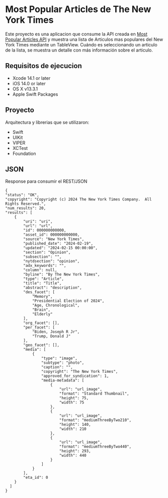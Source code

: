 # Most Popular Articles de The New York Times

Este proyecto es una aplicacion que consume la API creada en [Most Popular Articles API](https://developer.nytimes.com/docs/most-popular-product/1/overview)  y muestra una lista de Articulos mas populares del New York Times mediante un TableView. Cuándo es seleccionando un articulo de la lista, se muestra un detalle con más información sobre el articulo.


## Requisitos de ejecucion

-   Xcode 14.1 or later
-   iOS 14.0 or later
-   OS X v13.3.1 
-   Apple Swift Packages

## Proyecto

Arquitectura y librerias que se utilizaron:

- Swift
- UIKit
- VIPER
- XCTest
- Foundation
  
## JSON 
Response para consumir el REST/JSON

    {
    "status": "OK",
    "copyright": "Copyright (c) 2024 The New York Times Company.  All Rights Reserved.",
    "num_results": 20,
    "results": [
        {
            "uri": "uri",
            "url": "url",
            "id": 000000000000,
            "asset_id": 000000000000,
            "source": "New York Times",
            "published_date": "2024-02-19",
            "updated": "2024-02-15 00:00:00",
            "section": "Opinion",
            "subsection": "",
            "nytdsection": "opinion",
            "adx_keywords": "",
            "column": null,
            "byline": "By The New York Times",
            "type": "Article",
            "title": "Title",
            "abstract": "description",
            "des_facet": [
                "Memory",
                "Presidential Election of 2024",
                "Age, Chronological",
                "Brain",
                "Elderly"
            ],
            "org_facet": [],
            "per_facet": [
                "Biden, Joseph R Jr",
                "Trump, Donald J"
            ],
            "geo_facet": [],
            "media": [
                {
                    "type": "image",
                    "subtype": "photo",
                    "caption": "",
                    "copyright": "The New York Times",
                    "approved_for_syndication": 1,
                    "media-metadata": [
                        {
                            "url": "url_image",
                            "format": "Standard Thumbnail",
                            "height": 75,
                            "width": 75
                        },
                        {
                            "url": "url_image",
                            "format": "mediumThreeByTwo210",
                            "height": 140,
                            "width": 210
                        },
                        {
                            "url": "url_image",
                            "format": "mediumThreeByTwo440",
                            "height": 293,
                            "width": 440
                        }
                    ]
                }
            ],
            "eta_id": 0
        }
      ]
    }
